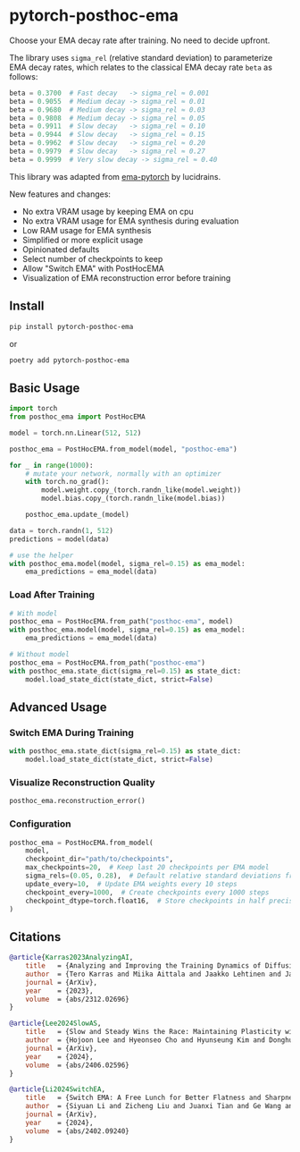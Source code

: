 # pytorch-posthoc-ema

Choose your EMA decay rate after training. No need to decide upfront.

The library uses `sigma_rel` (relative standard deviation) to parameterize EMA decay rates, which relates to the classical EMA decay rate `beta` as follows:

```python
beta = 0.3700  # Fast decay   -> sigma_rel ≈ 0.001
beta = 0.9055  # Medium decay -> sigma_rel ≈ 0.01
beta = 0.9680  # Medium decay -> sigma_rel ≈ 0.03
beta = 0.9808  # Medium decay -> sigma_rel ≈ 0.05
beta = 0.9911  # Slow decay   -> sigma_rel ≈ 0.10
beta = 0.9944  # Slow decay   -> sigma_rel ≈ 0.15
beta = 0.9962  # Slow decay   -> sigma_rel ≈ 0.20
beta = 0.9979  # Slow decay   -> sigma_rel ≈ 0.27
beta = 0.9999  # Very slow decay -> sigma_rel ≈ 0.40
```

This library was adapted from [ema-pytorch](https://github.com/lucidrains/ema-pytorch) by lucidrains.

New features and changes:

- No extra VRAM usage by keeping EMA on cpu
- No extra VRAM usage for EMA synthesis during evaluation
- Low RAM usage for EMA synthesis
- Simplified or more explicit usage
- Opinionated defaults
- Select number of checkpoints to keep
- Allow "Switch EMA" with PostHocEMA
- Visualization of EMA reconstruction error before training

## Install

```bash
pip install pytorch-posthoc-ema
```

or

```bash
poetry add pytorch-posthoc-ema
```

## Basic Usage

```python
import torch
from posthoc_ema import PostHocEMA

model = torch.nn.Linear(512, 512)

posthoc_ema = PostHocEMA.from_model(model, "posthoc-ema")

for _ in range(1000):
    # mutate your network, normally with an optimizer
    with torch.no_grad():
        model.weight.copy_(torch.randn_like(model.weight))
        model.bias.copy_(torch.randn_like(model.bias))

    posthoc_ema.update_(model)

data = torch.randn(1, 512)
predictions = model(data)

# use the helper
with posthoc_ema.model(model, sigma_rel=0.15) as ema_model:
    ema_predictions = ema_model(data)
```

### Load After Training

```python
# With model
posthoc_ema = PostHocEMA.from_path("posthoc-ema", model)
with posthoc_ema.model(model, sigma_rel=0.15) as ema_model:
    ema_predictions = ema_model(data)

# Without model
posthoc_ema = PostHocEMA.from_path("posthoc-ema")
with posthoc_ema.state_dict(sigma_rel=0.15) as state_dict:
    model.load_state_dict(state_dict, strict=False)
```

## Advanced Usage

### Switch EMA During Training

```python
with posthoc_ema.state_dict(sigma_rel=0.15) as state_dict:
    model.load_state_dict(state_dict, strict=False)
```

### Visualize Reconstruction Quality

```python
posthoc_ema.reconstruction_error()
```

### Configuration

```python
posthoc_ema = PostHocEMA.from_model(
    model,
    checkpoint_dir="path/to/checkpoints",
    max_checkpoints=20,  # Keep last 20 checkpoints per EMA model
    sigma_rels=(0.05, 0.28),  # Default relative standard deviations from paper
    update_every=10,  # Update EMA weights every 10 steps
    checkpoint_every=1000,  # Create checkpoints every 1000 steps
    checkpoint_dtype=torch.float16,  # Store checkpoints in half precision
)
```

## Citations

```bibtex
@article{Karras2023AnalyzingAI,
    title   = {Analyzing and Improving the Training Dynamics of Diffusion Models},
    author  = {Tero Karras and Miika Aittala and Jaakko Lehtinen and Janne Hellsten and Timo Aila and Samuli Laine},
    journal = {ArXiv},
    year    = {2023},
    volume  = {abs/2312.02696}
}
```

```bibtex
@article{Lee2024SlowAS,
    title   = {Slow and Steady Wins the Race: Maintaining Plasticity with Hare and Tortoise Networks},
    author  = {Hojoon Lee and Hyeonseo Cho and Hyunseung Kim and Donghu Kim and Dugki Min and Jaegul Choo and Clare Lyle},
    journal = {ArXiv},
    year    = {2024},
    volume  = {abs/2406.02596}
}
```

```bibtex
@article{Li2024SwitchEA,
    title   = {Switch EMA: A Free Lunch for Better Flatness and Sharpness},
    author  = {Siyuan Li and Zicheng Liu and Juanxi Tian and Ge Wang and Zedong Wang and Weiyang Jin and Di Wu and Cheng Tan and Tao Lin and Yang Liu and Baigui Sun and Stan Z. Li},
    journal = {ArXiv},
    year    = {2024},
    volume  = {abs/2402.09240}
}
```
